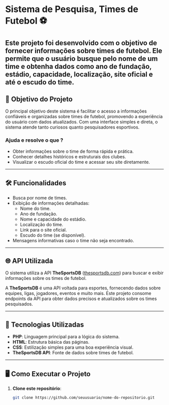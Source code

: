 # Sistema de Pesquisa, Times de Futebol ⚽

Este projeto foi desenvolvido com o objetivo de fornecer informações sobre times de futebol. Ele permite que o usuário busque pelo nome de um time e obtenha dados como ano de fundação, estádio, capacidade, localização, site oficial e até o escudo do time.
---

## 🎯 Objetivo do Projeto

O principal objetivo deste sistema é facilitar o acesso a informações confiáveis e organizadas sobre times de futebol, promovendo a experiência do usuário com dados atualizados. Com uma interface simples e direta, o sistema atende tanto curiosos quanto pesquisadores esportivos.

### Ajuda e resolve o que ?

- Obter informações sobre o time de forma rápida e prática.
- Conhecer detalhes históricos e estruturais dos clubes.
- Visualizar o escudo oficial do time e acessar seu site diretamente.

---

## 🛠️ Funcionalidades

- Busca por nome de times.
- Exibição de informações detalhadas:
  - Nome do time.
  - Ano de fundação.
  - Nome e capacidade do estádio.
  - Localização do time.
  - Link para o site oficial.
  - Escudo do time (se disponível).
- Mensagens informativas caso o time não seja encontrado.

---

## 🌐 API Utilizada

O sistema utiliza a API **TheSportsDB** ([thesportsdb.com](https://www.thesportsdb.com/)) para buscar e exibir informações sobre os times de futebol.  

A **TheSportsDB** é uma API voltada para esportes, fornecendo dados sobre equipes, ligas, jogadores, eventos e muito mais. Este projeto consome endpoints da API para obter dados precisos e atualizados sobre os times pesquisados.

---

## 🚀 Tecnologias Utilizadas

- **PHP**: Linguagem principal para a lógica do sistema.
- **HTML**: Estrutura básica das páginas.
- **CSS**: Estilização simples para uma boa experiência visual.
- **TheSportsDB API**: Fonte de dados sobre times de futebol.

---

## 🖥️ Como Executar o Projeto

1. **Clone este repositório**:
   ```bash
   git clone https://github.com/seuusuario/nome-do-repositorio.git
